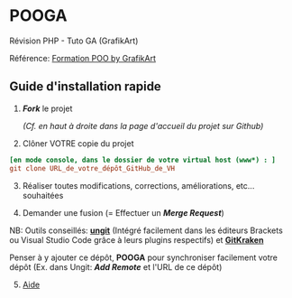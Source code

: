 # POOGA

Révision PHP - Tuto GA (GrafikArt)

Référence: [Formation POO by GrafikArt](https://www.grafikart.fr/formations/programmation-objet-php/objets-poo)

## Guide d'installation rapide

1. ***Fork*** le projet 
  
      *(Cf. en haut à droite dans la page d'accueil du projet sur Github)*
2. Clôner VOTRE copie du projet

```ini
[en mode console, dans le dossier de votre virtual host (www*) : ]
git clone URL_de_votre_dépôt_GitHub_de_VH
```

3. Réaliser toutes modifications, corrections, améliorations, etc... souhaitées

4. Demander une fusion (= Effectuer un ***Merge Request***)

NB: Outils conseillés: **[ungit](https://github.com/FredrikNoren/ungit)** (Intégré facilement dans les éditeurs Brackets ou Visual Studio Code grâce à leurs plugins respectifs) et **[GitKraken](https://www.gitkraken.com/)**

Penser à y ajouter ce dépôt, **POOGA** pour synchroniser facilement votre dépôt (Ex. dans Ungit: ***Add Remote*** et l'URL de ce dépôt)

5. [Aide](https://github.com/c57fr/pooga/issues/new)